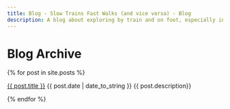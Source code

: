 ```yaml
---
title: Blog - Slow Trains Fast Walks (and vice versa) - Blog
description: A blog about exploring by train and on foot, especially in Málaga province
---
```


# Blog Archive

{% for post in site.posts %}
 
 <div class="blogentry">
 <a href="{{ post.url }}">{{ post.title }}</a>
 {{ post.date | date_to_string }}
 {{ post.description}}
 <a href="{{ post.url }}" <img src= "{{ post.image}}" alt="{{ post.image.alt}}"/></a>

</div>

{% endfor %}


